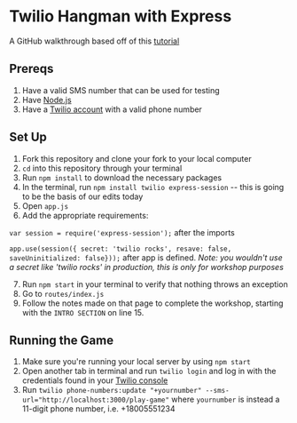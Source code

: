 # Twilio Hangman with Express

A GitHub walkthrough based off of this [tutorial](https://www.twilio.com/blog/sms-word-guessing-game-node-js-express-twilio)

## Prereqs

1. Have a valid SMS number that can be used for testing
2. Have [Node.js](https://nodejs.org/en)
3. Have a [Twilio account](https://www.twilio.com/docs/sms/quickstart/node#sign-up-for-twilio-and-get-a-twilio-phone-number) with a valid phone number

## Set Up

1. Fork this repository and clone your fork to your local computer
2. `cd` into this repository through your terminal
3. Run `npm install` to download the necessary packages
4. In the terminal, run `npm install twilio express-session` -- this is going to be the basis of our edits today
5. Open `app.js`
6. Add the appropriate requirements: 

`var session = require('express-session');` after the imports 

`app.use(session({ secret: 'twilio rocks', resave: false, saveUninitialized: false}));` after app is defined. _Note: you wouldn't use a secret like 'twilio rocks' in production, this is only for workshop purposes_

7. Run `npm start` in your terminal to verify that nothing throws an exception
8. Go to `routes/index.js`
9. Follow the notes made on that page to complete the workshop, starting with the `INTRO SECTION` on line 15.

## Running the Game

1. Make sure you're running your local server by using `npm start`
2. Open another tab in terminal and run `twilio login` and log in with the credentials found in your [Twilio console](https://www.twilio.com/console)
3. Run `twilio phone-numbers:update "+yournumber" --sms-url="http://localhost:3000/play-game"` where `yournumber` is instead a 11-digit phone number, i.e. +18005551234
